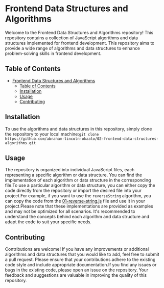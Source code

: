# Frontend Data Structures and Algorithms

Welcome to the Frontend Data Structures and Algorithms repository! This repository contains a collection of JavaScript algorithms and data structures implemented for frontend development.
This repository aims to provide a wide range of algorithms and data structures to enhance problem-solving skills in frontend development.

## Table of Contents

- [Frontend Data Structures and Algorithms](#frontend-data-structures-and-algorithms)
  - [Table of Contents](#table-of-contents)
  - [Installation](#installation)
  - [Usage](#usage)
  - [Contributing](#contributing)

## Installation

To use the algorithms and data structures in this repository, simply clone the repository to your local machine:`git clone https://github.com/abraham-lincoln-okaalo/02-frontend-data-structures-algorithms.git`

## Usage

The repository is organized into individual JavaScript files, each representing a specific algorithm or data structure. You can find the implementation of each algorithm or data structure in the corresponding file.To use a particular algorithm or data structure, you can either copy the code directly from the repository or import the desired file into your project.For example, if you want to use the `reverseString` algorithm, you can copy the code from the [01-reverse-string.js](01-reverse-string.js) file and use it in your project.Please note that these implementations are provided as examples and may not be optimized for all scenarios. It's recommended to understand the concepts behind each algorithm and data structure and adapt the code to suit your specific needs.

## Contributing

Contributions are welcome! If you have any improvements or additional algorithms and data structures that you would like to add, feel free to submit a pull request. Please ensure that your contributions adhere to the existing code style and include appropriate documentation.If you find any issues or bugs in the existing code, please open an issue on the repository. Your feedback and suggestions are valuable in improving the quality of this repository.
